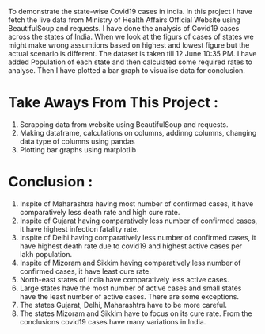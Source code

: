 To demonstrate the state-wise Covid19 cases in india. In this project I have fetch the live data from Ministry of Health Affairs Official Website using BeautifulSoup and requests. I have done the analysis of Covid19 cases across the states of India. When we look at the figurs of cases of states we might make wrong assumtions based on highest and lowest figure but the actual scenario is different.
The dataset is taken till 12 June 10:35 PM.
I have added Population of each state and then calculated some required rates to analyse.
Then I have plotted a bar graph to visualise data for conclusion.
# Take Aways From This Project :
1. Scrapping data from website using BeautifulSoup and requests.
2. Making dataframe, calculations on columns, addinng columns, changing data type of columns using pandas
3. Plotting bar graphs using matplotlib
# Conclusion :
1. Inspite of Maharashtra having most number of confirmed cases, it have comparatively less death rate and high cure rate.
2. Inspite of Gujarat having comparatively less number of confirmed cases, it have highest infection fatality rate.
3. Inspite of Delhi having comparatively less number of confirmed cases, it have highest death rate due to covid19 and highest active cases per lakh population.
4. Inspite of Mizoram and Sikkim having comparatively less number of confirmed cases, it have least cure rate.
5. North-east states of India have comparatively less active cases.
6. Large states have the most number of active cases and small states have the least number of active cases. There are some exceptions.
7. The states Gujarat, Delhi, Maharashtra have to be more careful.
8. The states Mizoram and Sikkim have to focus on its cure rate.
From the conclusions covid19 cases have many variations in India.
